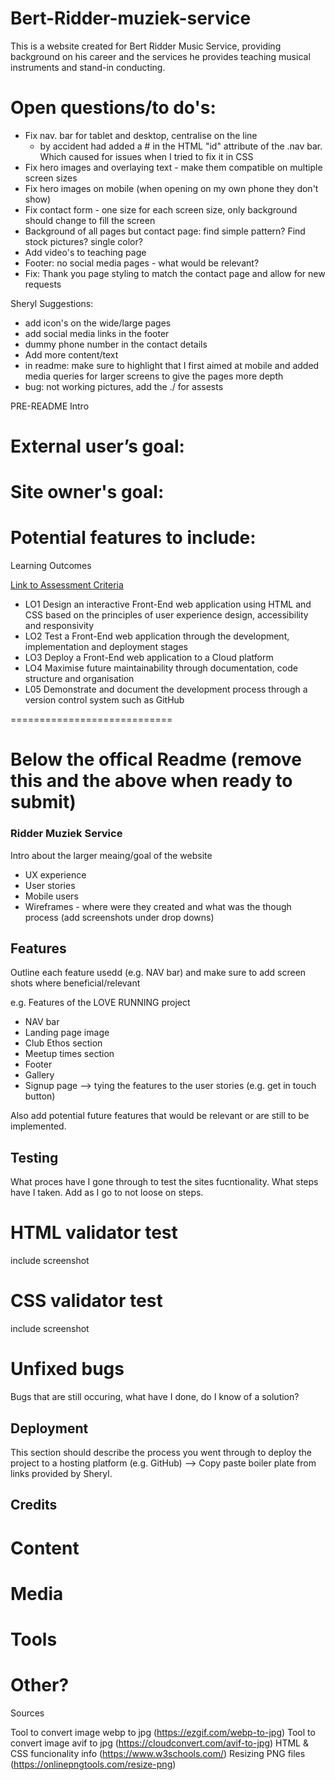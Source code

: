 # Bert-Ridder-muziek-service
This is a website created for Bert Ridder Music Service, providing background on his career and the services he provides teaching musical instruments and stand-in conducting.

# Open questions/to do's:
- Fix nav. bar for tablet and desktop, centralise on the line
    + by accident had added a # in the HTML "id" attribute of the .nav bar. Which caused for issues when I tried to fix it in CSS
- Fix hero images and overlaying text - make them compatible on multiple screen sizes
- Fix hero images on mobile (when opening on my own phone they don't show)
- Fix contact form - one size for each screen size, only background should change to fill the screen
- Background of all pages but contact page: find simple pattern? Find stock pictures? single color?
- Add video's to teaching page
- Footer: no social media pages - what would be relevant?
- Fix: Thank you page styling to match the contact page and allow for new requests


Sheryl Suggestions:
- add icon's on the wide/large pages
- add social media links in the footer
- dummy phone number in the contact details
- Add more content/text
- in readme: make sure to highlight that I first aimed at mobile and added media queries for larger screens to give the pages more depth
- bug: not working pictures, add the ./ for assests


PRE-README Intro

External user’s goal:
=

Site owner's goal:
=

Potential features to include:
=

Learning Outcomes

[Link to Assessment Criteria](https://learn.codeinstitute.net/courses/course-v1:CodeInstitute+CSSE_PAGP+2021_Q2/courseware/411aa0a8f55c494d888767d695db24e4/b9aa183580bc405790f1935906b5daa5/)

* LO1	Design an interactive Front-End web application using HTML and CSS based on the principles of user experience design, accessibility and responsivity
* LO2	Test a Front-End web application through the development, implementation and deployment stages
* LO3	Deploy a Front-End web application to a Cloud platform
* LO4	Maximise future maintainability through documentation, code structure and organisation
* L05	Demonstrate and document the development process through a version control system such as GitHub

============================

Below the offical Readme (remove this and the above when ready to submit)
============================

### Ridder Muziek Service

Intro about the larger meaing/goal of the website

- UX experience
- User stories
- Mobile users
- Wireframes - where were they created and what was the though process (add screenshots under drop downs)

## Features

Outline each feature usedd (e.g. NAV bar) and make sure to add screen shots where beneficial/relevant

e.g. Features of the LOVE RUNNING project
- NAV bar
- Landing page image
- Club Ethos section
- Meetup times section
- Footer
- Gallery
- Signup page
--> tying the features to the user stories (e.g. get in touch button)

Also add potential future features that would be relevant or are still to be implemented.

## Testing

What proces have I gone through to test the sites fucntionality. What steps have I taken. Add as I go to not loose on steps.

# HTML validator test
include screenshot

# CSS validator test
include screenshot

# Unfixed bugs
Bugs that are still occuring, what have I done, do I know of a solution?

## Deployment

This section should describe the process you went through to deploy the project to a hosting platform (e.g. GitHub)
--> Copy paste boiler plate from links provided by Sheryl.

## Credits

# Content
# Media
# Tools
# Other?

Sources

Tool to convert image webp to jpg (https://ezgif.com/webp-to-jpg)
Tool to convert image avif to jpg (https://cloudconvert.com/avif-to-jpg)
HTML & CSS funcionality info (https://www.w3schools.com/)
Resizing PNG files (https://onlinepngtools.com/resize-png)
